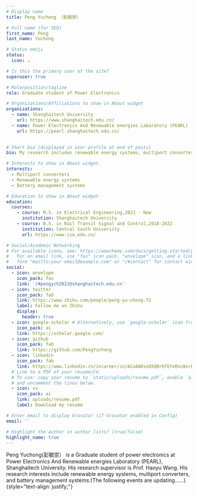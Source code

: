 ```yaml
---
# Display name
title: Peng Yuchong （彭毓崇）

# Full name (for SEO)
first_name: Peng
last_name: Yuchong

# Status emoji
status:
  icon: ☕️

# Is this the primary user of the site?
superuser: true

# Role/position/tagline
role: Graduate student of Power Electronics

# Organizations/Affiliations to show in About widget
organizations:
  - name: Shanghaitech University
    url: https://www.shanghaitech.edu.cn/
  - name: Power Electronics And Renewable energies Laboratory (PEARL)
    url: https://pearl.shanghaitech.edu.cn/    
    

# Short bio (displayed in user profile at end of posts)
bio: My research includes renewable energy systems, multiport converters, and battery management systems.

# Interests to show in About widget
interests:
  - Multiport converters
  - Renewable energy systems
  - Battery management systems

# Education to show in About widget
education:
  courses:
    - course: M.S. in Electrical Engineering,2022 - Now
      institution: Shanghaitech University
    - course: B.S. in Rail Transit Signal and Control,2018-2022
      institution: Central South University
      url: https://www.csu.edu.cn/

# Social/Academic Networking
# For available icons, see: https://wowchemy.com/docs/getting-started/page-builder/#icons
#   For an email link, use "fas" icon pack, "envelope" icon, and a link in the
#   form "mailto:your-email@example.com" or "/#contact" for contact widget.
social:
  - icon: envelope
    icon_pack: fas
    link: '/#pengych2022@shanghaitech.edu.cn'
  - icon: twitter
    icon_pack: fab
    link: https://www.zhihu.com/people/peng-yu-chong-72
    label: Follow me on Zhihu
    display:
      header: true
  - icon: google-scholar # Alternatively, use `google-scholar` icon from `ai` icon pack ；graduation-cap form 'fas' icon_pack
    icon_pack: ai
    link: https://scholar.google.com/
  - icon: github
    icon_pack: fab
    link: https://github.com/PengYuchong
  - icon: linkedin
    icon_pack: fab
    link: https://www.linkedin.cn/incareer/in/ACoAADseOXQBr6fEYoRncWxrDuBAW91Kc2xjAKk
  # Link to a PDF of your resume/CV.
  # To use: copy your resume to `static/uploads/resume.pdf`, enable `ai` icons in `params.yaml`,
  # and uncomment the lines below.
  - icon: cv
    icon_pack: ai
    link: uploads/resume.pdf
    label: Download my resume

# Enter email to display Gravatar (if Gravatar enabled in Config)
email: ''

# Highlight the author in author lists? (true/false)
highlight_name: true
---
```


 
Peng Yuchong(彭毓崇） is a Graduate student of power electronics at Power Electronics And Renewable energies Laboratory (PEARL), Shanghaitech University. His research supervisor is Prof. Haoyu Wang. His research interests include renewable energy systems, multiport converters, and battery management systems.(The following events are updating……)
{style="text-align: justify;"}
